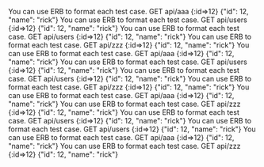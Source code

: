You can use ERB to format each test case.
GET
api/aaa
{:id=>12}
{"id": 12, "name": "rick"}
You can use ERB to format each test case.
GET
api/users
{:id=>12}
{"id": 12, "name": "rick"}
You can use ERB to format each test case.
GET
api/users
{:id=>12}
{"id": 12, "name": "rick"}
You can use ERB to format each test case.
GET
api/zzz
{:id=>12}
{"id": 12, "name": "rick"}
You can use ERB to format each test case.
GET
api/aaa
{:id=>12}
{"id": 12, "name": "rick"}
You can use ERB to format each test case.
GET
api/users
{:id=>12}
{"id": 12, "name": "rick"}
You can use ERB to format each test case.
GET
api/users
{:id=>12}
{"id": 12, "name": "rick"}
You can use ERB to format each test case.
GET
api/zzz
{:id=>12}
{"id": 12, "name": "rick"}
You can use ERB to format each test case.
GET
api/aaa
{:id=>12}
{"id": 12, "name": "rick"}
You can use ERB to format each test case.
GET
api/zzz
{:id=>12}
{"id": 12, "name": "rick"}
You can use ERB to format each test case.
GET
api/users
{:id=>12}
{"id": 12, "name": "rick"}
You can use ERB to format each test case.
GET
api/users
{:id=>12}
{"id": 12, "name": "rick"}
You can use ERB to format each test case.
GET
api/aaa
{:id=>12}
{"id": 12, "name": "rick"}
You can use ERB to format each test case.
GET
api/zzz
{:id=>12}
{"id": 12, "name": "rick"}
